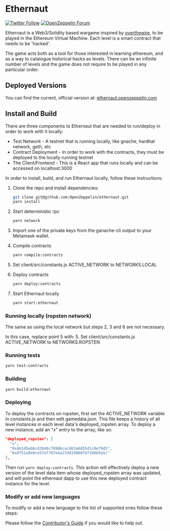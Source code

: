 # Ethernaut

[![Twitter Follow](https://img.shields.io/twitter/follow/OpenZeppelin?style=plastic&logo=twitter)](https://twitter.com/OpenZeppelin)
[![OpenZeppelin Forum](https://img.shields.io/badge/Ethernaut%20Forum%20-discuss-blue?style=plastic&logo=discourse)](https://forum.openzeppelin.com/tag/ethernaut)

Ethernaut is a Web3/Solidity based wargame inspired by [overthewire](https://overthewire.org), to be played in the Ethereum Virtual Machine. Each level is a smart contract that needs to be 'hacked'.

The game acts both as a tool for those interested in learning ethereum, and as a way to catalogue historical hacks as levels. There can be an infinite number of levels and the game does not require to be played in any particular order.

## Deployed Versions

You can find the current, official version at: [ethernaut.openzeppelin.com](https://ethernaut.openzeppelin.com)

## Install and Build

There are three components to Ethernaut that are needed to run/deploy in order to work with it locally:

- Test Network - A testnet that is running locally, like gnache, hardhat network, geth, etc
- Contract Deployment - In order to work with the contracts, they must be deployed to the locally running testnet
- The Client/Frontend - This is a React app that runs locally and can be accessed on localhost:3000

In order to install, build, and run Ethernaut locally, follow these instructions:

1. Clone the repo and install dependencies:

    ```bash
    git clone git@github.com:OpenZeppelin/ethernaut.git
    yarn install
    ```

2. Start deterministic rpc

    ```bash
    yarn network
    ```

3. Import one of the private keys from the ganache-cli output to your Metamask wallet.
4. Compile contracts

    ```bash
    yarn compile:contracts
    ```

5. Set client/src/constants.js ACTIVE_NETWORK to NETWORKS.LOCAL
6. Deploy contracts

    ```bash
    yarn deploy:contracts
    ```

7. Start Ethernaut locally

    ```bash
    yarn start:ethernaut
    ```

### Running locally (ropsten network)

The same as using the local network but steps 2, 3 and 6 are not necessary.

In this case, replace point 5 with:
5. Set client/src/constants.js ACTIVE_NETWORK to NETWORKS.ROPSTEN

### Running tests

```bash
yarn test:contracts
```

### Building

```bash
yarn build:ethernaut
```

### Deploying

To deploy the contracts on ropsten, first set the ACTIVE_NETWORK variable in constants.js and then edit gamedata.json. This file keeps a history of all level instances in each level data's deployed_ropsten array. To deploy a new instance, add an "x" entry to the array, like so:

```json
"deployed_ropsten": [
  "x",
  "0x4b1d5eb6cd2849c7890bcacd63a6855d1c0e79d5",
  "0xdf51a9e8ce57e7787e4a27dd19880fd7106b9a5c"
],
```

Then run `yarn deploy:contracts`. This action will effectively deploy a new version of the level data item whose deployed_ropsten array was updated, and will point the ethernaut dapp to use this new deployed contract instance for the level.

### Modify or add new languages
 
To modify or add a new language to the list of supported ones follow these steps:

Please follow the [Contributor's Guide](./CONTRIBUTING.md) if you would like to help out.
